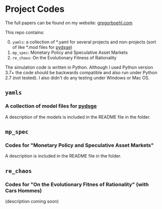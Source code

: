 
# Project Codes

The full papers can be found on my website: [gregorboehl.com](gregorboehl.com)

This repo contains:

0. `yamls`: a collection of *.yaml for several projects and non-projects (sort of like *.mod files for [pydsge](https://github.com/gboehl/pydsge)) 
1. `mp_spec`: Monetary Policy and Speculative Asset Markets 
2. `re_chaos`: On the Evolutionary Fitness of Rationality

The simulation code is written in Python. Although I used Python version 3.7+ the code should be backwards compatible and also run under Python 2.7 (not tested). I also didn't do any testing under Windows or Mac OS.

## `yamls`
### A collection of model files for [pydsge](https://github.com/gboehl/pydsge)

A description of the models is included in the README file in the folder.


## `mp_spec`
### Codes for "Monetary Policy and Speculative Asset Markets"

A description is included in the README file in the folder.

## `re_chaos`
### Codes for "On the Evolutionary Fitnes of Rationality" (with Cars Hommes)

(description coming soon)
